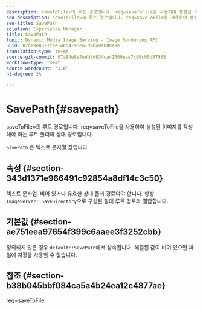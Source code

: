 ```yaml
---
description: saveToFile=의 루트 경로입니다. req=saveToFile을 사용하여 생성된 이미지를 작성해야 하는 루트 폴더의 상대 경로입니다.
seo-description: saveToFile=의 루트 경로입니다. req=saveToFile을 사용하여 생성된 이미지를 작성해야 하는 루트 폴더의 상대 경로입니다.
seo-title: SavePath
solution: Experience Manager
title: SavePath
topic: Dynamic Media Image Serving - Image Rendering API
uuid: 02b88e83-7fee-40d4-95ea-daba9a608e8e
translation-type: tm+mt
source-git-commit: 97a84e8e7edd3d834ca42069eae7c09c00d57938
workflow-type: tm+mt
source-wordcount: '110'
ht-degree: 3%

---
```



# SavePath{#savepath}

saveToFile=의 루트 경로입니다. req=saveToFile을 사용하여 생성된 이미지를 작성해야 하는 루트 폴더의 상대 경로입니다.

`SavePath` 은 텍스트 문자열 값입니다.

## 속성 {#section-343d1371e966491c92854a8df14c3c50}

텍스트 문자열. 비어 있거나 유효한 상대 폴더 경로여야 합니다. 항상 `ImageServer::SaveDirectory`으로 구성된 절대 루트 경로와 결합합니다.

## 기본값 {#section-ae751eea97654f399c6aaee3f3252cbb}

정의되지 않은 경우 `default::SavePath`에서 상속됩니다. 해결된 값이 비어 있으면 파일에 저장을 사용할 수 없습니다.

## 참조 {#section-b38b045bbf084ca5a4b24ea12c4877ae}

[req=saveToFile](../../../../../is-api/http-ref/image-serving-api-ref/c-http-protocol-reference/c-command-reference/r-req/r-req.md#reference-907cdb4a97034db7ad94695f25552e76)
